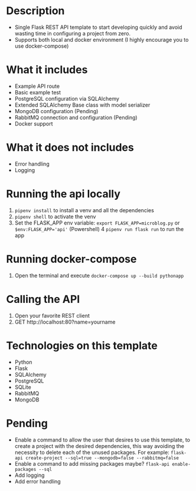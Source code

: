 # Description
* Single Flask REST API template to start developing quickly and avoid wasting time in configuring a project from zero.
* Supports both local and docker environment (I highly encourage you to use docker-compose)

# What it includes
* Example API route
* Basic example test
* PostgreSQL configuration via SQLAlchemy
* Extended SQLAlchemy Base class with model serializer
* MongoDB configuration (Pending)
* RabbitMQ connection and configuration (Pending)
* Docker support

# What it does not includes
* Error handling
* Logging

# Running the api locally
1. `pipenv install` to install a venv and all the dependencies
2. `pipenv shell` to activate the venv
3. Set the FLASK_APP env variable: `export FLASK_APP=microblog.py` or `$env:FLASK_APP='api'` (Powershell)
4 `pipenv run flask run` to run the app

# Running docker-compose
1. Open the terminal and execute `docker-compose up --build pythonapp`

# Calling the API
1. Open your favorite REST client
2. GET http://localhost:80?name=yourname

# Technologies on this template
* Python
* Flask
* SQLAlchemy
* PostgreSQL
* SQLite
* RabbitMQ
* MongoDB

# Pending
* Enable a command to allow the user that desires to use this template, to create a project with the desired dependencies, this way avoiding the necessity to delete each of the unused packages. For example:
`flask-api create-project --sql=true --mongodb=false --rabbitmq=false`
* Enable a command to add missing packages maybe?
`flask-api enable-packages --sql`
* Add logging
* Add error handling